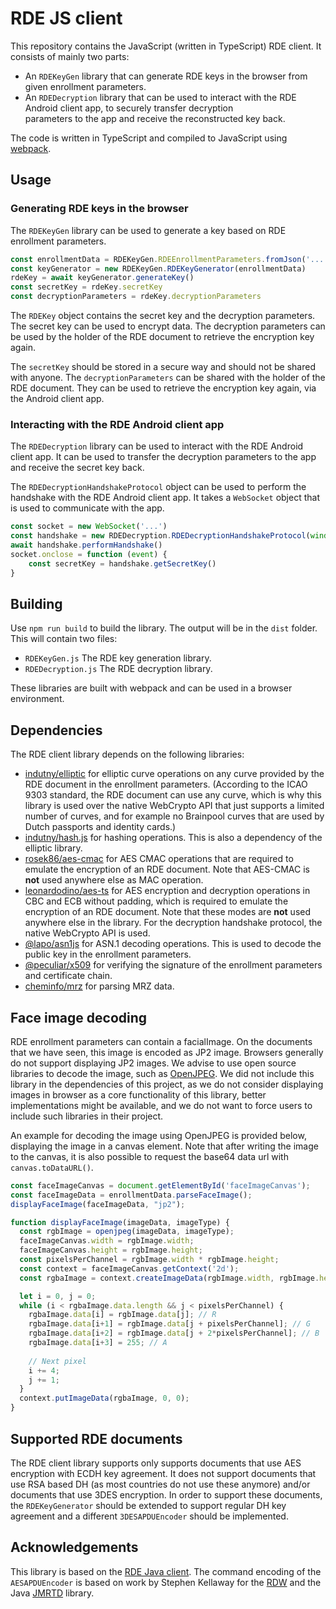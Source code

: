 # RDE JS client

This repository contains the JavaScript (written in TypeScript) RDE client. It consists of mainly two parts:
- An `RDEKeyGen` library that can generate RDE keys in the browser from given enrollment parameters.
- An `RDEDecryption` library that can be used to interact with the RDE Android client app, to securely transfer decryption  
  parameters to the app and receive the reconstructed key back.

The code is written in TypeScript and compiled to JavaScript using [webpack](https://webpack.js.org/).

## Usage

### Generating RDE keys in the browser
The `RDEKeyGen` library can be used to generate a key based on RDE enrollment parameters.

```javascript
const enrollmentData = RDEKeyGen.RDEEnrollmentParameters.fromJson('...')
const keyGenerator = new RDEKeyGen.RDEKeyGenerator(enrollmentData)
rdeKey = await keyGenerator.generateKey()
const secretKey = rdeKey.secretKey
const decryptionParameters = rdeKey.decryptionParameters
```

The `RDEKey` object contains the secret key and the decryption parameters. 
The secret key can be used to encrypt data. 
The decryption parameters can be used by the holder of the RDE document to retrieve the encryption key again.

The `secretKey` should be stored in a secure way and should not be shared with anyone. 
The `decryptionParameters` can be shared with the holder of the RDE document.
They can be used to retrieve the encryption key again, via the Android client app.

### Interacting with the RDE Android client app
The `RDEDecryption` library can be used to interact with the RDE Android client app. 
It can be used to transfer the decryption parameters to the app and receive the secret key back.

The `RDEDecryptionHandshakeProtocol` object can be used to perform the handshake with the RDE Android client app.
It takes a `WebSocket` object that is used to communicate with the app.

```javascript
const socket = new WebSocket('...')
const handshake = new RDEDecryption.RDEDecryptionHandshakeProtocol(window.crypto, socket, decryptionParameters)
await handshake.performHandshake()
socket.onclose = function (event) {
    const secretKey = handshake.getSecretKey()
}
```

## Building
Use `npm run build` to build the library. The output will be in the `dist` folder. This will contain two files:
- `RDEKeyGen.js` The RDE key generation library.
- `RDEDecryption.js` The RDE decryption library.

These libraries are built with webpack and can be used in a browser environment.

## Dependencies
The RDE client library depends on the following libraries:

- [indutny/elliptic](https://github.com/indutny/elliptic) for elliptic curve operations on any curve provided by the RDE 
  document in the enrollment parameters. (According to the ICAO 9303 standard, the RDE document can use any curve, 
  which is why this library is used over the native WebCrypto API that just supports a limited number of curves, and 
  for example no Brainpool curves that are used by Dutch passports and identity cards.)
- [indutny/hash.js](https://github.com/indutny/hash.js) for hashing operations. This is also a dependency of the elliptic 
  library.
- [rosek86/aes-cmac](https://github.com/rosek86/aes-cmac) for AES CMAC operations that are required to emulate the encryption
  of an RDE document. Note that AES-CMAC is **not** used anywhere else as MAC operation. 
- [leonardodino/aes-ts](https://github.com/leonardodino/aes-ts) for AES encryption and decryption operations in CBC and ECB without 
  padding, which is required to emulate the encryption of an RDE document. Note that these modes are **not** used
  anywhere else in the library. For the decryption handshake protocol, the native WebCrypto API is used.
- [@lapo/asn1js](https://github.com/lapo-luchini/asn1js) for ASN.1 decoding operations. This is used to decode the 
  public key in the enrollment parameters.
- [@peculiar/x509](https://github.com/PeculiarVentures/x509) for verifying the signature of the enrollment parameters and certificate chain.
- [cheminfo/mrz](https://github.com/cheminfo/mrz) for parsing MRZ data.

## Face image decoding
RDE enrollment parameters can contain a facialImage.
On the documents that we have seen, this image is encoded as JP2 image.
Browsers generally do not support displaying JP2 images. 
We advise to use open source libraries to decode the image, such as [OpenJPEG](https://www.npmjs.com/package/openjpeg). 
We did not include this library in the dependencies of this project, as we do not consider displaying images in browser as a core functionality of this library, better implementations might be available, and we do not want to force users to include such libraries in their project.

An example for decoding the image using OpenJPEG is provided below, displaying the image in a canvas element.
Note that after writing the image to the canvas, it is also possible to request the base64 data url with `canvas.toDataURL()`.

```javascript
const faceImageCanvas = document.getElementById('faceImageCanvas');
const faceImageData = enrollmentData.parseFaceImage();
displayFaceImage(faceImageData, "jp2");

function displayFaceImage(imageData, imageType) {
  const rgbImage = openjpeg(imageData, imageType);
  faceImageCanvas.width = rgbImage.width;
  faceImageCanvas.height = rgbImage.height;
  const pixelsPerChannel = rgbImage.width * rgbImage.height;
  const context = faceImageCanvas.getContext('2d');
  const rgbaImage = context.createImageData(rgbImage.width, rgbImage.height);

  let i = 0, j = 0;
  while (i < rgbaImage.data.length && j < pixelsPerChannel) {
    rgbaImage.data[i] = rgbImage.data[j]; // R
    rgbaImage.data[i+1] = rgbImage.data[j + pixelsPerChannel]; // G
    rgbaImage.data[i+2] = rgbImage.data[j + 2*pixelsPerChannel]; // B
    rgbaImage.data[i+3] = 255; // A
    
    // Next pixel
    i += 4;
    j += 1;
  }
  context.putImageData(rgbaImage, 0, 0);
}
```

## Supported RDE documents
The RDE client library supports only supports documents that use AES encryption with ECDH key agreement.
It does not support documents that use RSA based DH (as most countries do not use these anymore) and/or documents that use 3DES encryption.
In order to support these documents, the `RDEKeyGenerator` should be extended to support regular DH key agreement and a different `3DESAPDUEncoder` should be implemented.

## Acknowledgements
This library is based on the [RDE Java client](https://gitlab.surf.nl/filesender/rde-java-client).
The command encoding of the `AESAPDUEncoder` is based on work by Stephen Kellaway for the [RDW](https://www.rdw.nl/) and the Java [JMRTD](https://jmrtd.org) library.
